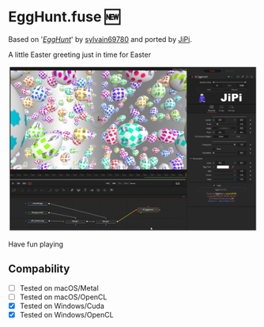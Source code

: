 # EggHunt.fuse :new:

Based on '_[EggHunt](https://www.shadertoy.com/view/ttyfDV)_' by [sylvain69780](https://www.shadertoy.com/user/sylvain69780) and ported by [JiPi](../Profiles/JiPi.md).

A little Easter greeting just in time for Easter

[![EggHunt](EggHunt.png)](EggHunt.fuse)



Have fun playing

## Compability
- [ ] Tested on macOS/Metal
- [ ] Tested on macOS/OpenCL
- [x] Tested on Windows/Cuda
- [x] Tested on Windows/OpenCL
